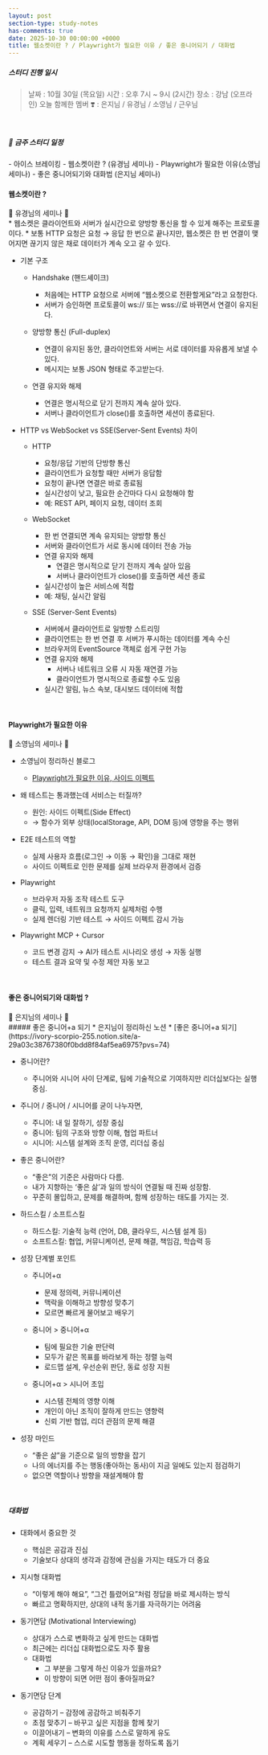 ```yaml
---
layout: post
section-type: study-notes
has-comments: true
date: 2025-10-30 00:00:00 +0000
title: 웹소켓이란 ? / Playwright가 필요한 이유 / 좋은 중니어되기 / 대화법
---
```


<h5> 스터디 진행 일시</h5>
<blockquote>날짜 : 10월 30일 (목요일)    
시간 : 오후 7시 ~ 9시 (2시간)   
장소 : 강남 (오프라인)
오늘 함께한 멤버 ❣️ : 은지님 / 유경님 / 소영님 / 근우님
</blockquote>

<br>

<h5> 🔧 금주 스터디 일정 </h5>
- 아이스 브레이킹
- 웹소켓이란 ? (유경님 세미나)
- Playwright가 필요한 이유(소영님 세미나)
- 좋은 중니어되기와 대화법 (은지님 세미나)

<br>  

<h4>웹소켓이란 ?</h4>  
🙌 유경님의 세미나 🙌  

<br>  
* 웹소켓은 클라이언트와 서버가 실시간으로 양방향 통신을 할 수 있게 해주는 프로토콜이다.
* 보통 HTTP 요청은 요청 → 응답 한 번으로 끝나지만, 웹소켓은 한 번 연결이 맺어지면 끊기지 않은 채로 데이터가 계속 오고 갈 수 있다.

* 기본 구조
    * Handshake (핸드셰이크)
        * 처음에는 HTTP 요청으로 서버에 “웹소켓으로 전환할게요”라고 요청한다.
        * 서버가 승인하면 프로토콜이 ws:// 또는 wss://로 바뀌면서 연결이 유지된다.

    * 양방향 통신 (Full-duplex)
        * 연결이 유지된 동안, 클라이언트와 서버는 서로 데이터를 자유롭게 보낼 수 있다.
        * 메시지는 보통 JSON 형태로 주고받는다.

    * 연결 유지와 해제
        * 연결은 명시적으로 닫기 전까지 계속 살아 있다.
        * 서버나 클라이언트가 close()를 호출하면 세션이 종료된다.

* HTTP vs WebSocket vs SSE(Server-Sent Events) 차이 
    * HTTP
        * 요청/응답 기반의 단방향 통신
        * 클라이언트가 요청할 때만 서버가 응답함
        * 요청이 끝나면 연결은 바로 종료됨
        * 실시간성이 낮고, 필요한 순간마다 다시 요청해야 함
        * 예: REST API, 페이지 요청, 데이터 조회

    * WebSocket
        * 한 번 연결되면 계속 유지되는 양방향 통신
        * 서버와 클라이언트가 서로 동시에 데이터 전송 가능
        * 연결 유지와 해제
            * 연결은 명시적으로 닫기 전까지 계속 살아 있음
            * 서버나 클라이언트가 close()를 호출하면 세션 종료
        * 실시간성이 높은 서비스에 적합
        * 예: 채팅, 실시간 알림

    * SSE (Server-Sent Events)
        * 서버에서 클라이언트로 일방향 스트리밍
        * 클라이언트는 한 번 연결 후 서버가 푸시하는 데이터를 계속 수신
        * 브라우저의 EventSource 객체로 쉽게 구현 가능
        * 연결 유지와 해제
            * 서버나 네트워크 오류 시 자동 재연결 가능
            * 클라이언트가 명시적으로 종료할 수도 있음
        * 실시간 알림, 뉴스 속보, 대시보드 데이터에 적합


<br>  

<h4>Playwright가 필요한 이유</h4>  
🙌 소영님의 세미나 🙌  

<br>  

* 소영님이 정리하신 블로그 
    * [Playwright가 필요한 이유, 사이드 이펙트](https://velog.io/@psoyeongg/Playwright%EA%B0%80-%ED%95%84%EC%9A%94%ED%95%9C-%EC%9D%B4%EC%9C%A0-%EC%82%AC%EC%9D%B4%EB%93%9C-%EC%9D%B4%ED%8E%99%ED%8A%B8)


* 왜 테스트는 통과했는데 서비스는 터질까?
    * 원인: 사이드 이펙트(Side Effect)
    * → 함수가 외부 상태(localStorage, API, DOM 등)에 영향을 주는 행위

* E2E 테스트의 역할
    * 실제 사용자 흐름(로그인 → 이동 → 확인)을 그대로 재현
    * 사이드 이펙트로 인한 문제를 실제 브라우저 환경에서 검증

* Playwright
    * 브라우저 자동 조작 테스트 도구
    * 클릭, 입력, 네트워크 요청까지 실제처럼 수행
    * 실제 렌더링 기반 테스트 → 사이드 이펙트 감시 가능

* Playwright MCP + Cursor
    * 코드 변경 감지 → AI가 테스트 시나리오 생성 → 자동 실행
    * 테스트 결과 요약 및 수정 제안 자동 보고

<br>  


<h4> 좋은 중니어되기와 대화법 ?</h4>  
🙌 은지님의 세미나 🙌  

<br>  
##### 좋은 중니어+a 되기 
* 은지님이 정리하신 노션 
    * [좋은 중니어+a 되기](https://ivory-scorpio-255.notion.site/a-29a03c38767380f0bdd8f84af5ea6975?pvs=74)

* 중니어란?
    * 주니어와 시니어 사이 단계로, 팀에 기술적으로 기여하지만 리더십보다는 실행 중심.  

* 주니어 / 중니어 / 시니어를 굳이 나누자면,
    * 주니어: 내 일 잘하기, 성장 중심
    * 중니어: 팀의 구조와 방향 이해, 협업 파트너
    * 시니어: 시스템 설계와 조직 운영, 리더십 중심

* 좋은 중니어란?
    * “좋은”의 기준은 사람마다 다름.
    * 내가 지향하는 ‘좋은 삶’과 일의 방식이 연결될 때 진짜 성장함.
    * 꾸준히 몰입하고, 문제를 해결하며, 함께 성장하는 태도를 가지는 것.

* 하드스킬 / 소프트스킬
    * 하드스킬: 기술적 능력 (언어, DB, 클라우드, 시스템 설계 등)
    * 소프트스킬: 협업, 커뮤니케이션, 문제 해결, 책임감, 학습력 등

* 성장 단계별 포인트
    * 주니어+α
        * 문제 정의력, 커뮤니케이션
        * 맥락을 이해하고 방향성 맞추기
        * 모르면 빠르게 물어보고 배우기

    * 중니어 > 중니어+α
        * 팀에 필요한 기술 판단력
        * 모두가 같은 목표를 바라보게 하는 정렬 능력
        * 로드맵 설계, 우선순위 판단, 동료 성장 지원

    * 중니어+α > 시니어 초입
        * 시스템 전체의 영향 이해
        * 개인이 아닌 조직이 잘하게 만드는 영향력
        * 신뢰 기반 협업, 리더 관점의 문제 해결

* 성장 마인드
    * “좋은 삶”을 기준으로 일의 방향을 잡기
    * 나의 에너지를 주는 행동(좋아하는 동사)이 지금 일에도 있는지 점검하기
    * 없으면 역할이나 방향을 재설계해야 함  

<br>  


##### 대화법
* 대화에서 중요한 것
    * 핵심은 공감과 진심
    * 기술보다 상대의 생각과 감정에 관심을 가지는 태도가 더 중요

* 지시형 대화법
    * “이렇게 해야 해요”, “그건 틀렸어요”처럼 정답을 바로 제시하는 방식
    * 빠르고 명확하지만, 상대의 내적 동기를 자극하기는 어려움

* 동기면담 (Motivational Interviewing)
    * 상대가 스스로 변화하고 싶게 만드는 대화법
    * 최근에는 리더십 대화법으로도 자주 활용
    * 대화법
        * 그 부분을 그렇게 하신 이유가 있을까요?
        * 이 방향이 되면 어떤 점이 좋아질까요?

* 동기면담 단계
    * 공감하기 – 감정에 공감하고 비춰주기
    * 초점 맞추기 – 바꾸고 싶은 지점을 함께 찾기
    * 이끌어내기 – 변화의 이유를 스스로 말하게 유도
    * 계획 세우기 – 스스로 시도할 행동을 정하도록 돕기

    
<br>  


